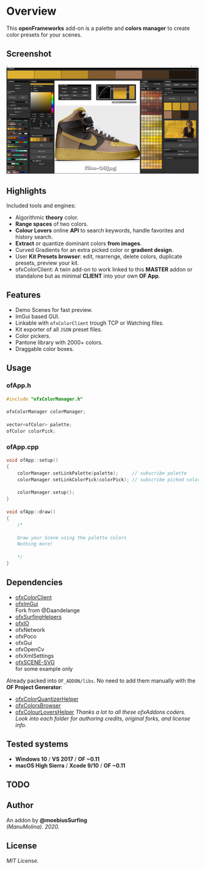 # Overview
This **openFrameworks** add-on is a palette and **colors manager** to create color presets for your scenes.  

## Screenshot
![image](/readme_images/Capture.PNG?raw=true "image")

## Highlights
Included tools and engines:  
* Algorithmic **theory** color.
* **Range spaces** of two colors.
* **Colour Lovers** online **API** to search keywords, handle favorites and history search.
* **Extract** or quantize dominant colors **from images**.
* Curved Gradients for an extra picked color or **gradient design**.
* User **Kit Presets browser**: edit, rearrenge, delete colors, duplicate presets, preview your kit.
* ofxColorClient: A twin add-on to work linked to this **MASTER** addon or standalone but as minimal **CLIENT** into your own **OF App**. 

## Features
* Demo Scenes for fast preview.
* ImGui based GUI.
* Linkable with ```ofxColorClient``` trough TCP or Watching files.
* Kit exporter of all ```JSON``` preset files.
* Color pickers.
* Pantone library with 2000+ colors.
* Draggable color boxes.

## Usage
### ofApp.h
```.cpp
#include "ofxColorManager.h"

ofxColorManager colorManager;

vector<ofColor> palette;
ofColor colorPick;
```
### ofApp.cpp
```.cpp
void ofApp::setup()
{
	colorManager.setLinkPalette(palette);     // subscribe palette
	colorManager.setLinkColorPick(colorPick); // subscribe picked color

	colorManager.setup();
}

void ofApp::draw()
{
	/*

	Draw your Scene using the palette colors
	Nothing more!
	
	*/
}
```

## Dependencies
* [ofxColorClient](https://github.com/moebiussurfing/ofxColorClient)
* [ofxImGui](https://github.com/moebiussurfing/ofxImGui)  
  Fork from @Daandelange
* [ofxSurfingHelpers](https://github.com/moebiussurfing/ofxSurfingHelpers)  
* [ofxIO](https://github.com/bakercp/ofxIO)
* ofxNetwork
* ofxPoco
* ofxGui
* ofxOpenCv
* ofxXmlSettings
* [ofxSCENE-SVG](https://github.com/moebiussurfing/ofxSCENE-SVG)  
  for some example only 

Already packed into ```OF_ADDON/libs```. No need to add them manually with the **OF Project Generator**:  
* [ofxColorQuantizerHelper](https://github.com/moebiussurfing/ofxColorQuantizerHelper)
* [ofxColorsBrowser](https://github.com/moebiussurfing/ofxColorsBrowser)
* [ofxColourLoversHelper](https://github.com/moebiussurfing/ofxColourLoversHelper)
*Thanks a lot to all these ofxAddons coders. 
Look into each folder for authoring credits, original forks, and license info.*  

## Tested systems
- **Windows 10** / **VS 2017** / **OF ~0.11**
- **macOS High Sierra** / **Xcode 9/10** / **OF ~0.11**

## TODO

## Author
An addon by **@moebiusSurfing**  
*(ManuMolina). 2020.*

## License
*MIT License.*